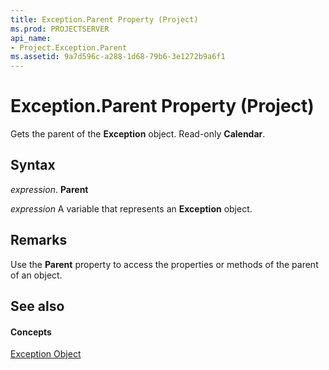 ```yaml
---
title: Exception.Parent Property (Project)
ms.prod: PROJECTSERVER
api_name:
- Project.Exception.Parent
ms.assetid: 9a7d596c-a288-1d68-79b6-3e1272b9a6f1
---
```



# Exception.Parent Property (Project)

Gets the parent of the  **Exception** object. Read-only **Calendar**.


## Syntax

 _expression_. **Parent**

 _expression_ A variable that represents an **Exception** object.


## Remarks

Use the  **Parent** property to access the properties or methods of the parent of an object.


## See also


#### Concepts


[Exception Object](exception-object-project.md)
